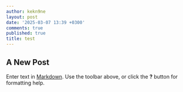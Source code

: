 ```yaml
---
author: kekn9ne
layout: post
date: '2025-03-07 13:39 +0300'
comments: true
published: true
title: test
---
```

## A New Post

Enter text in [Markdown](http://daringfireball.net/projects/markdown/). Use the toolbar above, or click the **?** button for formatting help.
